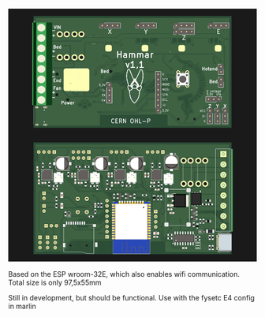 
![board](FB.png)

Based on the ESP wroom-32E, which also enables wifi communication.
Total size is only 97,5x55mm


Still in development, but should be functional. Use with the fysetc E4 config in marlin
